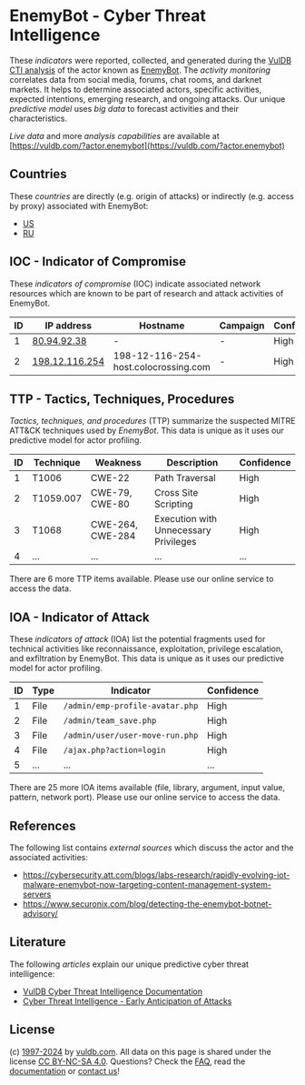 # EnemyBot - Cyber Threat Intelligence

These _indicators_ were reported, collected, and generated during the [VulDB CTI analysis](https://vuldb.com/?kb.cti) of the actor known as [EnemyBot](https://vuldb.com/?actor.enemybot). The _activity monitoring_ correlates data from social media, forums, chat rooms, and darknet markets. It helps to determine associated actors, specific activities, expected intentions, emerging research, and ongoing attacks. Our unique _predictive model_ uses _big data_ to forecast activities and their characteristics.

_Live data_ and more _analysis capabilities_ are available at [https://vuldb.com/?actor.enemybot](https://vuldb.com/?actor.enemybot)

## Countries

These _countries_ are directly (e.g. origin of attacks) or indirectly (e.g. access by proxy) associated with EnemyBot:

* [US](https://vuldb.com/?country.us)
* [RU](https://vuldb.com/?country.ru)

## IOC - Indicator of Compromise

These _indicators of compromise_ (IOC) indicate associated network resources which are known to be part of research and attack activities of EnemyBot.

ID | IP address | Hostname | Campaign | Confidence
-- | ---------- | -------- | -------- | ----------
1 | [80.94.92.38](https://vuldb.com/?ip.80.94.92.38) | - | - | High
2 | [198.12.116.254](https://vuldb.com/?ip.198.12.116.254) | 198-12-116-254-host.colocrossing.com | - | High

## TTP - Tactics, Techniques, Procedures

_Tactics, techniques, and procedures_ (TTP) summarize the suspected MITRE ATT&CK techniques used by _EnemyBot_. This data is unique as it uses our predictive model for actor profiling.

ID | Technique | Weakness | Description | Confidence
-- | --------- | -------- | ----------- | ----------
1 | T1006 | CWE-22 | Path Traversal | High
2 | T1059.007 | CWE-79, CWE-80 | Cross Site Scripting | High
3 | T1068 | CWE-264, CWE-284 | Execution with Unnecessary Privileges | High
4 | ... | ... | ... | ...

There are 6 more TTP items available. Please use our online service to access the data.

## IOA - Indicator of Attack

These _indicators of attack_ (IOA) list the potential fragments used for technical activities like reconnaissance, exploitation, privilege escalation, and exfiltration by EnemyBot. This data is unique as it uses our predictive model for actor profiling.

ID | Type | Indicator | Confidence
-- | ---- | --------- | ----------
1 | File | `/admin/emp-profile-avatar.php` | High
2 | File | `/admin/team_save.php` | High
3 | File | `/admin/user/user-move-run.php` | High
4 | File | `/ajax.php?action=login` | High
5 | ... | ... | ...

There are 25 more IOA items available (file, library, argument, input value, pattern, network port). Please use our online service to access the data.

## References

The following list contains _external sources_ which discuss the actor and the associated activities:

* https://cybersecurity.att.com/blogs/labs-research/rapidly-evolving-iot-malware-enemybot-now-targeting-content-management-system-servers
* https://www.securonix.com/blog/detecting-the-enemybot-botnet-advisory/

## Literature

The following _articles_ explain our unique predictive cyber threat intelligence:

* [VulDB Cyber Threat Intelligence Documentation](https://vuldb.com/?kb.cti)
* [Cyber Threat Intelligence - Early Anticipation of Attacks](https://www.scip.ch/en/?labs.20201022)

## License

(c) [1997-2024](https://vuldb.com/?kb.changelog) by [vuldb.com](https://vuldb.com/?kb.about). All data on this page is shared under the license [CC BY-NC-SA 4.0](https://creativecommons.org/licenses/by-nc-sa/4.0/). Questions? Check the [FAQ](https://vuldb.com/?kb.faq), read the [documentation](https://vuldb.com/?kb) or [contact us](https://vuldb.com/?contact)!
